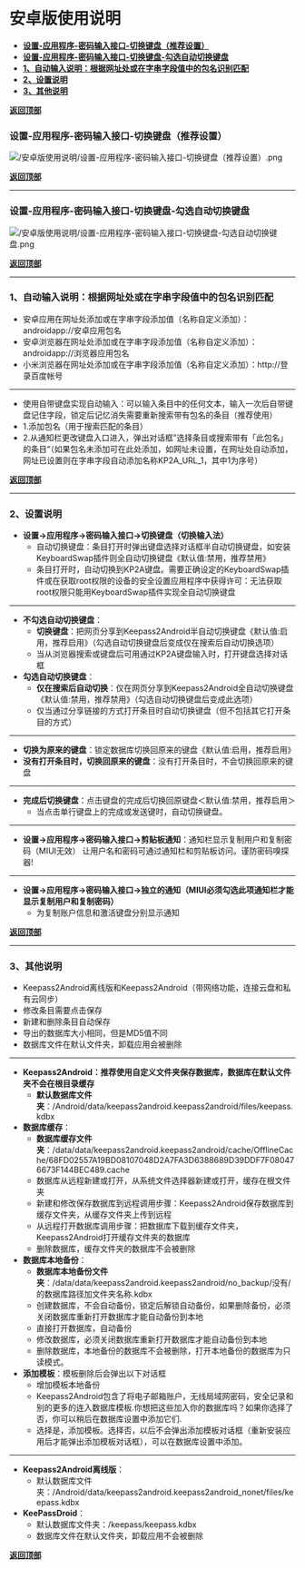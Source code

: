 # <a name="锚点0"></a>安卓版使用说明
- <a href="#锚点1">**设置-应用程序-密码输入接口-切换键盘（推荐设置）**</a>
- <a href="#锚点2">**设置-应用程序-密码输入接口-切换键盘-勾选自动切换键盘**</a>
- <a href="#锚点3">**1、自动输入说明：根据网址处或在字串字段值中的包名识别匹配**</a>
- <a href="#锚点4">**2、设置说明**</a>
- <a href="#锚点5">**3、其他说明**</a>

<a name="锚点1"></a><a href="#锚点0">**返回顶部**</a>
### 设置-应用程序-密码输入接口-切换键盘（推荐设置）
<p><img src="/安卓版使用说明/设置-应用程序-密码输入接口-切换键盘（推荐设置）.png" alt="/安卓版使用说明/设置-应用程序-密码输入接口-切换键盘（推荐设置）.png"/></p>

<a name="锚点2"></a><a href="#锚点0">**返回顶部**</a>
______________________________________________________________________________
### 设置-应用程序-密码输入接口-切换键盘-勾选自动切换键盘
<p><img src="/安卓版使用说明/设置-应用程序-密码输入接口-切换键盘-勾选自动切换键盘.png" alt="/安卓版使用说明/设置-应用程序-密码输入接口-切换键盘-勾选自动切换键盘.png"/></p>

<a name="锚点3"></a><a href="#锚点0">**返回顶部**</a>
______________________________________________________________________________
### 1、自动输入说明：根据网址处或在字串字段值中的包名识别匹配
- 安卓应用在网址处添加或在字串字段添加值（名称自定义添加）：androidapp://安卓应用包名
- 安卓浏览器在网址处添加或在字串字段添加值（名称自定义添加）：androidapp://浏览器应用包名
- 小米浏览器在网址处添加或在字串字段添加值（名称自定义添加）：http://登录百度帐号
******************************************************************************
- 使用自带键盘实现自动输入：可以输入条目中的任何文本，输入一次后自带键盘记住字段，锁定后记忆消失需要重新搜索带有包名的条目（推荐使用）
- 1.添加包名（用于搜索匹配的条目）
- 2.从通知栏更改键盘入口进入，弹出对话框”选择条目或搜索带有「此包名」的条目“（如果包名未添加可在此处添加，如网址未设置，在网址处自动添加，网址已设置则在字串字段自动添加名称KP2A_URL_1，其中1为序号）

<a name="锚点4"></a><a href="#锚点0">**返回顶部**</a>
______________________________________________________________________________
### 2、设置说明
- **设置→应用程序→密码输入接口→切换键盘（切换输入法）**
	- 自动切换键盘：条目打开时弹出键盘选择对话框半自动切换键盘，如安装KeyboardSwap插件则全自动切换键盘《默认值:禁用，推荐禁用》
	- 条目打开时，自动切换到KP2A键盘。需要正确设定的KeyboardSwap插件或在获取root权限的设备的安全设置应用程序中获得许可：无法获取root权限只能用KeyboardSwap插件实现全自动切换键盘
******************************************************************************
- **不勾选自动切换键盘**：
	- **切换键盘**：把网页分享到Keepass2Android半自动切换键盘《默认值:启用，推荐启用》（勾选自动切换键盘后变成仅在搜索后自动切换选项）
	- 当从浏览器搜索或键盘后可用通过KP2A键盘输入时，打开键盘选择对话框
- **勾选自动切换键盘**：
	- **仅在搜索后自动切换**：仅在网页分享到Keepass2Android全自动切换键盘《默认值:禁用，推荐禁用》（勾选自动切换键盘后变成此选项）
	- 仅当通过分享链接的方式打开条目时自动切换键盘（但不包括其它打开条目的方式）
******************************************************************************
- **切换为原来的键盘**：锁定数据库切换回原来的键盘《默认值:启用，推荐启用》
- **没有打开条目时，切换回原来的键盘**：没有打开条目时，不会切换回原来的键盘
******************************************************************************
- **完成后切换键盘**：点击键盘的完成后切换回原键盘＜默认值:禁用，推荐启用＞
	- 当点击单行键盘上的完成或发送键时，自动切换键盘。
******************************************************************************
- **设置→应用程序→密码输入接口→剪贴板通知**：通知栏显示复制用户和复制密码（MIUI无效）
	让用户名和密码可通过通知栏和剪贴板访问。谨防密码嗅探器!
******************************************************************************
- **设置→应用程序→密码输入接口→独立的通知（MIUI必须勾选此项通知栏才能显示复制用户和复制密码）**
	- 为复制账户信息和激活键盘分别显示通知

<a name="锚点5"></a><a href="#锚点0">**返回顶部**</a>
______________________________________________________________________________
### 3、其他说明
- Keepass2Android离线版和Keepass2Android（带网络功能，连接云盘和私有云同步）
- 修改条目需要点击保存
- 新建和删除条目自动保存
- 导出的数据库大小相同，但是MD5值不同
- 数据库文件在默认文件夹，卸载应用会被删除
******************************************************************************
- **Keepass2Android：推荐使用自定义文件夹保存数据库，数据库在默认文件夹不会在根目录缓存**
	- **默认数据库文件夹**：/Android/data/keepass2android.keepass2android/files/keepass.kdbx
- **数据库缓存**：
	- **数据库缓存文件夹**：/data/data/keepass2android.keepass2android/cache/OfflineCache/68FD02557A19BD08107048D2A7FA3D6388689D39DDF7F080476673F144BEC489.cache
	- 数据库从远程新建或打开，从系统文件选择器新建或打开，缓存在根文件夹
	- 新建和修改保存数据库到远程调用步骤：Keepass2Android保存数据库到缓存文件夹，从缓存文件夹上传到远程
	- 从远程打开数据库调用步骤：把数据库下载到缓存文件夹，Keepass2Android打开缓存文件夹的数据库
	- 删除数据库，缓存文件夹的数据库不会被删除
- **数据库本地备份**：
	- **数据库本地备份文件夹**：/data/data/keepass2android.keepass2android/no_backup/没有/的数据库路径加文件夹名称.kdbx
	- 创建数据库，不会自动备份，锁定后解锁自动备份，如果删除备份，必须关闭数据库重新打开数据库才能自动备份到本地
	- 直接打开数据库，自动备份
	- 修改数据库，必须关闭数据库重新打开数据库才能自动备份到本地
	- 删除数据库，本地备份的数据库不会被删除，打开本地备份的数据库为只读模式。
- **添加模板**：模板删除后会弹出以下对话框
	- 增加模板本地备份
	- Keepass2Android包含了将电子邮箱账户，无线局域网密码，安全记录和别的更多的连入数据库模板.你想把这些加入你的数据库吗？如果你选择了否，你可以稍后在数据库设置中添加它们.
	- 选择是，添加模板。选择否，以后不会弹出添加模板对话框（重新安装应用后才能弹出添加模板对话框），可以在数据库设置中添加。
******************************************************************************
- **Keepass2Android离线版**：
	- 默认数据库文件夹：/Android/data/keepass2android.keepass2android_nonet/files/keepass.kdbx
- **KeePassDroid**：
	- 默认数据库文件夹：/keepass/keepass.kdbx
	- 数据库文件在默认文件夹，卸载应用不会被删除

<a href="#锚点0">**返回顶部**</a>